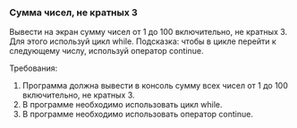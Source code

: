 
### Сумма чисел, не кратных 3

Вывести на экран сумму чисел от 1 до 100 включительно, не кратных 3. Для этого используй цикл while.
Подсказка: чтобы в цикле перейти к следующему числу, используй оператор continue.


Требования:
1.	Программа должна вывести в консоль сумму всех чисел от 1 до 100 включительно, не кратных 3.
2.	В программе необходимо использовать цикл while.
3.	В программе необходимо использовать оператор continue.


